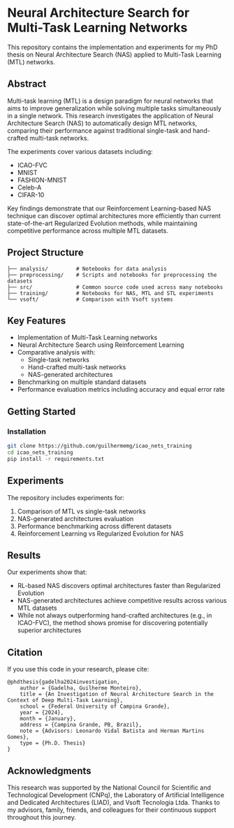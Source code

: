 # Neural Architecture Search for Multi-Task Learning Networks

This repository contains the implementation and experiments for my PhD thesis on Neural Architecture Search (NAS) applied to Multi-Task Learning (MTL) networks.

## Abstract

Multi-task learning (MTL) is a design paradigm for neural networks that aims to improve generalization while solving multiple tasks simultaneously in a single network. This research investigates the application of Neural Architecture Search (NAS) to automatically design MTL networks, comparing their performance against traditional single-task and hand-crafted multi-task networks.

The experiments cover various datasets including:
- ICAO-FVC
- MNIST
- FASHION-MNIST
- Celeb-A
- CIFAR-10

Key findings demonstrate that our Reinforcement Learning-based NAS technique can discover optimal architectures more efficiently than current state-of-the-art Regularized Evolution methods, while maintaining competitive performance across multiple MTL datasets.

## Project Structure

```
├── analysis/         # Notebooks for data analysis
├── preprocessing/    # Scripts and notebooks for preprocessing the datasets
├── src/              # Common source code used across many notebooks
├── training/         # Notebooks for NAS, MTL and STL experiments
└── vsoft/            # Comparison with Vsoft systems
```

## Key Features

- Implementation of Multi-Task Learning networks
- Neural Architecture Search using Reinforcement Learning
- Comparative analysis with:
  - Single-task networks
  - Hand-crafted multi-task networks
  - NAS-generated architectures
- Benchmarking on multiple standard datasets
- Performance evaluation metrics including accuracy and equal error rate

## Getting Started

### Installation

```bash
git clone https://github.com/guilhermemg/icao_nets_training
cd icao_nets_training
pip install -r requirements.txt
```

## Experiments

The repository includes experiments for:
1. Comparison of MTL vs single-task networks
2. NAS-generated architectures evaluation
3. Performance benchmarking across different datasets
4. Reinforcement Learning vs Regularized Evolution for NAS

## Results

Our experiments show that:
- RL-based NAS discovers optimal architectures faster than Regularized Evolution
- NAS-generated architectures achieve competitive results across various MTL datasets
- While not always outperforming hand-crafted architectures (e.g., in ICAO-FVC), the method shows promise for discovering potentially superior architectures

## Citation

If you use this code in your research, please cite:

    @phdthesis{gadelha2024investigation,
        author = {Gadelha, Guilherme Monteiro},
        title = {An Investigation of Neural Architecture Search in the Context of Deep Multi-Task Learning},
        school = {Federal University of Campina Grande},
        year = {2024},
        month = {January},
        address = {Campina Grande, PB, Brazil},
        note = {Advisors: Leonardo Vidal Batista and Herman Martins Gomes},
        type = {Ph.D. Thesis}
    }

## Acknowledgments

This research was supported by the National Council for Scientific and Technological Development (CNPq), the Laboratory of Artificial Intelligence and Dedicated Architectures (LIAD), and Vsoft Tecnologia Ltda. 
Thanks to my advisors, family, friends, and colleagues for their continuous support throughout this journey.
